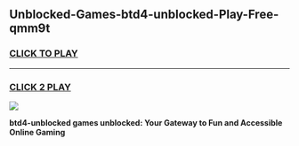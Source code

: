 
## Unblocked-Games-btd4-unblocked-Play-Free-qmm9t
<h3>
<a href="https://premium76.site?title=btd4-unblocked&ref=23A">CLICK TO PLAY</a></h3>
<hr>

<h3>
<a href="https://premium76.site?title=btd4-unblocked&ref=23A">CLICK 2 PLAY</a>
  
</h3>

<a href="https://premium76.site?title=btd4-unblocked&ref=23A"><img src="https://clearcache.store/games.png"></a>


**btd4-unblocked games unblocked: Your Gateway to Fun and Accessible Online Gaming**
